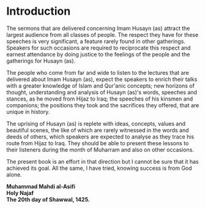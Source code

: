 Introduction
============

The sermons that are delivered concerning Imam Husayn (as) attract the
largest audience from all classes of people. The respect they have for
these speeches is very significant, a feature rarely found in other
gatherings. Speakers for such occasions are required to reciprocate this
respect and earnest attendance by doing justice to the feelings of the
people and the gatherings for Husayn (as).

The people who come from far and wide to listen to the lectures that are
delivered about Imam Husayn (as), expect the speakers to enrich their
talks with a greater knowledge of Islam and Qur'anic concepts; new
horizons of thought, understanding and analysis of Husayn (as)'s words,
speeches and stances, as he moved from Hijaz to Iraq; the speeches of
his kinsmen and companions; the positions they took and the sacrifices
they offered, that are unique in history.

The uprising of Husayn (as) is replete with ideas, concepts, values and
beautiful scenes, the like of which are rarely witnessed in the words
and deeds of others, which speakers are expected to analyse as they
trace his route from Hijaz to Iraq. They should be able to present these
lessons to their listeners during the month of Muharram and also on
other occasions.

The present book is an effort in that direction but I cannot be sure
that it has achieved its goal. All the same, I have tried, knowing
success is from God alone.

**Muhammad Mahdi al-Asifi**  
**Holy Najaf**  
**The 20th day of Shawwal, 1425.**


